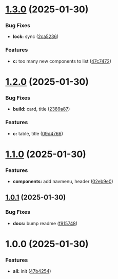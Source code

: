 # [1.3.0](https://github.com/aviarytech/av1-c/compare/v1.2.0...v1.3.0) (2025-01-30)


### Bug Fixes

* **lock:** sync ([2ca5236](https://github.com/aviarytech/av1-c/commit/2ca5236fd95b48caf4f7958c4406fb7d05308f9f))


### Features

* **c:** too many new components to list ([47c7472](https://github.com/aviarytech/av1-c/commit/47c7472fc1898d7dd726884c9dd81af784706e8f))

# [1.2.0](https://github.com/aviarytech/av1-c/compare/v1.1.0...v1.2.0) (2025-01-30)


### Bug Fixes

* **build:** card, title ([2389a87](https://github.com/aviarytech/av1-c/commit/2389a876c11607127e1a36fece15fd4caa7aa51f))


### Features

* **c:** table, title ([09d4766](https://github.com/aviarytech/av1-c/commit/09d4766b621f2548089e6841a94fc76f71bb6366))

# [1.1.0](https://github.com/aviarytech/av1-c/compare/v1.0.1...v1.1.0) (2025-01-30)


### Features

* **components:** add navmenu, header ([02eb9e0](https://github.com/aviarytech/av1-c/commit/02eb9e071d4c5ec6867dfd381689da6f93c52140))

## [1.0.1](https://github.com/aviarytech/av1-c/compare/v1.0.0...v1.0.1) (2025-01-30)


### Bug Fixes

* **docs:** bump readme ([f915748](https://github.com/aviarytech/av1-c/commit/f915748af98b840ca39f937c8a8378c76b053a2b))

# 1.0.0 (2025-01-30)


### Features

* **all:** init ([47b4254](https://github.com/aviarytech/av1-c/commit/47b425499d29b76b5184da18eb973fdc885950b9))
